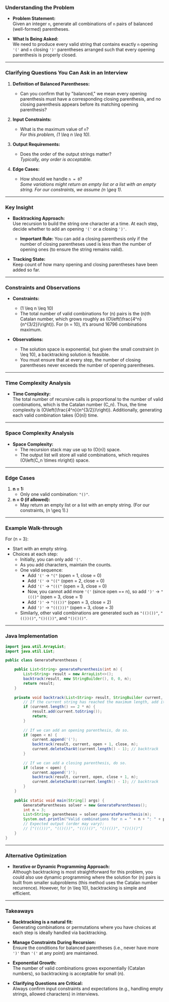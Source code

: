 ### **Understanding the Problem**

- **Problem Statement:**  
  Given an integer `n`, generate all combinations of `n` pairs of balanced (well-formed) parentheses.

- **What Is Being Asked:**  
  We need to produce every valid string that contains exactly `n` opening `'('` and `n` closing `')'` parentheses arranged such that every opening parenthesis is properly closed.

---

### **Clarifying Questions You Can Ask in an Interview**

1. **Definition of Balanced Parentheses:**
    - Can you confirm that by "balanced," we mean every opening parenthesis must have a corresponding closing parenthesis, and no closing parenthesis appears before its matching opening parenthesis?

2. **Input Constraints:**
    - What is the maximum value of `n`?  
      *For this problem, \(1 \leq n \leq 10\).*

3. **Output Requirements:**
    - Does the order of the output strings matter?  
      *Typically, any order is acceptable.*

4. **Edge Cases:**
    - How should we handle `n = 0`?  
      *Some variations might return an empty list or a list with an empty string. For our constraints, we assume \(n \geq 1\).*

---

### **Key Insight**

- **Backtracking Approach:**  
  Use recursion to build the string one character at a time. At each step, decide whether to add an opening `'('` or a closing `')'`.
    - **Important Rule:** You can add a closing parenthesis only if the number of closing parentheses used is less than the number of opening ones (to ensure the string remains valid).

- **Tracking State:**  
  Keep count of how many opening and closing parentheses have been added so far.

---

### **Constraints and Observations**

- **Constraints:**
    - \(1 \leq n \leq 10\)
    - The total number of valid combinations for \(n\) pairs is the \(n\)th Catalan number, which grows roughly as \(O\left(\frac{4^n}{n^{3/2}}\right)\). For \(n = 10\), it’s around 16796 combinations maximum.

- **Observations:**
    - The solution space is exponential, but given the small constraint \(n \leq 10\), a backtracking solution is feasible.
    - You must ensure that at every step, the number of closing parentheses never exceeds the number of opening parentheses.

---

### **Time Complexity Analysis**

- **Time Complexity:**  
  The total number of recursive calls is proportional to the number of valid combinations, which is the Catalan number \(C_n\). Thus, the time complexity is \(O\left(\frac{4^n}{n^{3/2}}\right)\). Additionally, generating each valid combination takes \(O(n)\) time.

---

### **Space Complexity Analysis**

- **Space Complexity:**
    - The recursion stack may use up to \(O(n)\) space.
    - The output list will store all valid combinations, which requires \(O\left(C_n \times n\right)\) space.

---

### **Edge Cases**

1. **n = 1:**
    - Only one valid combination: `"()"`.
2. **n = 0 (if allowed):**
    - May return an empty list or a list with an empty string. (For our constraints, \(n \geq 1\).)

---

### **Example Walk-through**

For \(n = 3\):
- Start with an empty string.
- Choices at each step:
    - Initially, you can only add `'('`.
    - As you add characters, maintain the counts.
    - One valid sequence:
        - Add `'('` → `"("` (open = 1, close = 0)
        - Add `'('` → `"(("` (open = 2, close = 0)
        - Add `'('` → `"((("` (open = 3, close = 0)
        - Now, you cannot add more `'('` (since open == n), so add `')'` → `"((()"` (open = 3, close = 1)
        - Add `')'` → `"((())"` (open = 3, close = 2)
        - Add `')'` → `"((()))"` (open = 3, close = 3)
    - Similarly, other valid combinations are generated such as `"(()())"`, `"(())()"`, `"()(())"`, and `"()()()"`.

---

### **Java Implementation**

```java
import java.util.ArrayList;
import java.util.List;

public class GenerateParentheses {

    public List<String> generateParenthesis(int n) {
        List<String> result = new ArrayList<>();
        backtrack(result, new StringBuilder(), 0, 0, n);
        return result;
    }
    
    private void backtrack(List<String> result, StringBuilder current, int open, int close, int n) {
        // If the current string has reached the maximum length, add it to the result.
        if (current.length() == 2 * n) {
            result.add(current.toString());
            return;
        }
        
        // If we can add an opening parenthesis, do so.
        if (open < n) {
            current.append('(');
            backtrack(result, current, open + 1, close, n);
            current.deleteCharAt(current.length() - 1); // backtrack
        }
        
        // If we can add a closing parenthesis, do so.
        if (close < open) {
            current.append(')');
            backtrack(result, current, open, close + 1, n);
            current.deleteCharAt(current.length() - 1); // backtrack
        }
    }
    
    public static void main(String[] args) {
        GenerateParentheses solver = new GenerateParentheses();
        int n = 3;
        List<String> parentheses = solver.generateParenthesis(n);
        System.out.println("Valid combinations for n = " + n + ": " + parentheses);
        // Expected output (order may vary):
        // ["((()))", "(()())", "(())()", "()(())", "()()()"]
    }
}
```

---

### **Alternative Optimization**

- **Iterative or Dynamic Programming Approach:**  
  Although backtracking is most straightforward for this problem, you could also use dynamic programming where the solution for \(n\) pairs is built from smaller subproblems (this method uses the Catalan number recurrence). However, for \(n \leq 10\), backtracking is simple and efficient.

---

### **Takeaways**

- **Backtracking is a natural fit:**  
  Generating combinations or permutations where you have choices at each step is ideally handled via backtracking.

- **Manage Constraints During Recursion:**  
  Ensure the conditions for balanced parentheses (i.e., never have more `')'` than `'('` at any point) are maintained.

- **Exponential Growth:**  
  The number of valid combinations grows exponentially (Catalan numbers), so backtracking is acceptable for small \(n\).

- **Clarifying Questions are Critical:**  
  Always confirm input constraints and expectations (e.g., handling empty strings, allowed characters) in interviews.